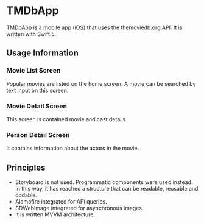 # TMDbApp

TMDbApp is a mobile app (iOS) that uses the themoviedb.org API. It is written with Swift 5.

## Usage Information

### Movie List Screen
Popular movies are listed on the home screen. A movie can be searched by text input on this screen.
### Movie Detail Screen
This screen is contained movie and cast details.
### Person Detail Screen
It contains information about the actors in the movie.

## Principles

- Storyboard is not used. Programmatic components were used instead. In this way, it has reached a structure that can be readable, reusable and codable.
- Alamofire integrated for API queries.
- SDWebImage integrated for asynchronous images.
- It is written MVVM architecture.
